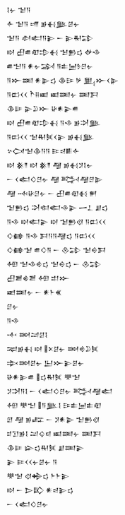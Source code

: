 <div class='block'>
<div class='line'>𒋙𒉡 𒈠𒀀</div>
<div class='line'>𒅆 𒈠𒀀 𒋬 𒂊𒈬𒆥𒆪𒉡</div>
<div class='line'>𒈠𒀀 𒀠𒅗𒀀𒉌 𒀸 𒉌𒊑𒁉</div>
<div class='line'>𒊭 𒌷𒌑𒊏𒄠𒈬 𒈠𒁖𒌓 𒉻𒈾</div>
<div class='line'>𒌑𒈠𒀀 𒀭𒉡𒋆 𒀀𒉺𒅁𒊩𒆪𒉡</div>
<div class='line'>𒀀𒁍𒌅 𒀭𒉌𒌓 𒆠𒄿 𒃻 𒅅𒁍𒌋𒉌</div>
<div class='line'>𒀀𒆗𒌋𒌋 𒋻𒍝𒀜 𒀜𒌅𒉡 𒌅𒁕</div>
<div class='line'>𒆠𒄿 𒉌𒊒𒁍 𒄩𒀭𒉌𒌑</div>
<div class='line'>𒊭 𒌷𒌑𒊏𒄠𒈬 𒀀𒈾 𒂊𒋫𒆥</div>
<div class='line'>𒀀𒆗𒌋𒌋 𒈠𒊑𒍮𒌋𒉌 𒂊𒈬𒆥</div>
<div class='line'>𒆳𒉏𒈠𒆠𒀀𒀀 𒄿𒁀𒀾𒅆</div>
<div class='line'>𒊭 𒆜𒈫 𒊭 𒆜𒈫 𒆷 𒂊𒈬𒋡𒋙𒉡</div>
<div class='line'>𒀸 𒌋𒅗𒄭𒆪𒉡 𒆷 𒅋𒆷𒆪𒉌</div>
<div class='line'>𒆷 𒁄𒄩𒆪𒉡 𒀸 𒌷𒌑𒊏𒈬 𒂍</div>
<div class='line'>𒈠𒁖𒌓 𒋫𒊕𒅗𒈾𒉌 𒅂𒁇 𒋗𒌓</div>
<div class='line'>𒀀𒈾 𒊭𒅗𒉌 𒊭 𒈠𒁖𒋼 𒀀𒆗𒌋𒌋</div>
<div class='line'>𒄭𒂵 𒀀𒈾 𒁕𒀀𒀀𒆷𒌓 𒀀𒆗𒌋𒌋</div>
<div class='line'>𒄭𒂵𒈠 𒌑𒄭𒀀 𒀸 𒊮𒁉 𒈠𒀪𒁕</div>
<div class='line'>𒅇 𒈠𒈾𒄴𒌓 𒈠𒀪𒌓 𒀸 𒊮𒁉</div>
<div class='line'>𒌷𒋢𒄯𒍪 𒅇 𒄥𒁍</div>
<div class='line'>𒀜𒌅𒉡 𒀸 𒀭𒈨𒌍</div>
<div class='line'>𒆪𒉡</div>
<div class='line'>𒀀𒈾</div>
<div class='line'>𒋾 𒇷𒁺𒆪𒋙</div>
<div class='line'>𒉈𒂊𒈬 𒊭 𒉽𒆪𒉡 𒇷𒄴𒊒𒍮</div>
<div class='line'>𒇸𒇷𒆪𒉡 𒌨𒁍𒉌𒆪𒉡</div>
<div class='line'>𒄩𒀭𒉌𒌑 𒌓𒊑𒍮 𒋧𒈠</div>
<div class='line'>𒋡𒋫𒀀𒋙 𒀸 𒌋𒅗𒄭𒆪𒉡 𒅋𒆷𒅗</div>
<div class='line'>𒅇 𒋧𒈠 𒀀𒆥𒋙 𒄿𒉺𒅁𒉺𒊏</div>
<div class='line'>𒇻 𒆷 𒂊𒊐 𒀸 𒋡𒀭𒉌 𒈠𒁖𒋼</div>
<div class='line'>𒄑𒋛𒂊𒋙 𒁺𒌒𒁀 𒀜𒌅𒉡 𒌅𒁕</div>
<div class='line'>𒆠𒄿 𒇽𒌓𒊑𒍮 𒋗𒌅𒉌</div>
<div class='line'>𒉌 𒄿𒌋𒌋𒉡𒆪𒉡 𒀀</div>
<div class='line'>𒋧𒈠 𒋼𒄈𒌓 𒈨𒈨𒉌</div>
<div class='line'>𒊭 𒀸 𒆕𒃼 𒀭𒁀𒉌𒌓</div>
<div class='line'>𒀸 𒌋𒅗𒄭𒆪𒉡</div>
</div>